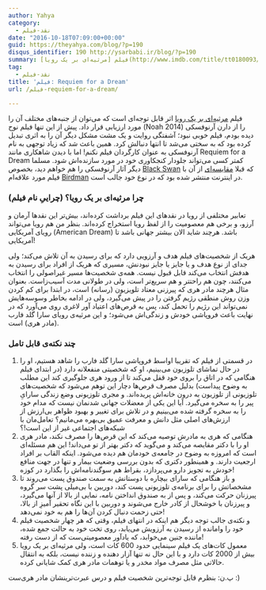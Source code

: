```yaml
---
author: Yahya
category:
  - نقد-فیلم
date: "2016-10-18T07:09:00+00:00"
guid: https://theyahya.com/blog/?p=190
disqus_identifier: 190 http://ysarbabi.ir/blog/?p=190
summary: فیلم [مرثیه‌ای بر یک رویا](http://www.imdb.com/title/tt0180093/) اثر قابل توجه‌ای است که می‌توان از جنبه‌های مختلف آن را مورد ارزیابی قرار داد. پیش از این تنها فیلم نوح (Noah 2014) را از دارن آرنوفسکی دیده بودم، فیلم خوبی نبود؛ آشفتگی روایت و یک مشت مشکل دیگر آن را به اثری تبدیل کرده بود که به سختی می‌شد تا انتها دنبالش کرد. همین باعث شد که زیاد توجهی به نام آرنوفسکی به عنوان کارگردان فیلم نکنم! اما با دیدن شاهکاری مانند Requiem for a Dream کمتر کسی می‌تواند جلودار کنجکاوری خود در مورد سازنده‌اش شود. مسلما دیگر آثار آرنوفسکی را هم خواهم دید، بخصوص [Black Swan](http://www.imdb.com/title/tt0947798/) که قبلا [مقایسه‌ای](http://www.slashfilm.com/birdman-black-swan-comparison/) از‌ آن با فیلم مورد علاقه‌ام [Birdman](http://www.imdb.com/title/tt2562232/) در اینترنت منتشر شده بود که در نوع خود جالب است.
tag:
  - نقد-فیلم
title: 'فیلم: Requiem for a Dream'
url: /فیلم-requiem-for-a-dream/

---
```

فیلم [مرثیه‌ای بر یک رویا](http://www.imdb.com/title/tt0180093/) اثر قابل توجه‌ای است که می‌توان از جنبه‌های مختلف آن را مورد ارزیابی قرار داد. پیش از این تنها فیلم نوح (Noah 2014) را از دارن آرنوفسکی دیده بودم، فیلم خوبی نبود؛ آشفتگی روایت و یک مشت مشکل دیگر آن را به اثری تبدیل کرده بود که به سختی می‌شد تا انتها دنبالش کرد. همین باعث شد که زیاد توجهی به نام آرنوفسکی به عنوان کارگردان فیلم نکنم! اما با دیدن شاهکاری مانند Requiem for a Dream کمتر کسی می‌تواند جلودار کنجکاوری خود در مورد سازنده‌اش شود. مسلما دیگر آثار آرنوفسکی را هم خواهم دید، بخصوص [Black Swan](http://www.imdb.com/title/tt0947798/) که قبلا [مقایسه‌ای](http://www.slashfilm.com/birdman-black-swan-comparison/) از‌ آن با فیلم مورد علاقه‌ام [Birdman](http://www.imdb.com/title/tt2562232/) در اینترنت منتشر شده بود که در نوع خود جالب است.

### چرا مرثیه‌ای بر یک رویا؟ (چراییِ نام فیلم)

تعابیر مختلفی از رویا در نقدهای این فیلم برداشت کرده‌اند، بیش‌تر این نقد‌ها آرمان و آرزو، و برخی هم معصومیت را از لفظ رویا استخراج کرده‌اند. بنظر من هم رویا می‌تواند رویای آمریکایی (American Dream) باشد. هرچند شاید الان بیشتر جهانی باشد تا آمریکایی!

هریک از شخصیت‌های فیلم هدف و آرزویی دارد که برای رسیدن به آن تلاش می‌کند؛ ولی جدای از نوع هدف و یا جایز یا جایز نبودنش، مسیری که هریک از افراد برای رسیدن به هدفش انتخاب می‌کند قابل قبول نیست. همه‌ی شخصیت‌ها مسیر غیراصولی را انتخاب می‌کنند، چون هم راحتتر و هم سریع‌تر است، ولی در طولانی مدت آسیب‌زاست. بعنوان مثال هرچند مادر هری که پیرزنی معتاد تلویزیون (رسانه)‌ است، در ابتدا برای کم کردن وزن روش منطقی رژیم گرفتن را در پیش می‌گیرد، ولی در ادامه بخاطر وسوسه‌هایش نمی‌تواند این رژیم را تحمل کند، پس به قرص‌های اعتیاد آور لاغری روی می‌آورد که در نهایت باعث فروپاشی خودش و زندگی‌اش می‌شود؛ و این مرثیه‌ی رویای سارا گلد فارب (مادر هری) است.

### چند نکته‌ی قابل تامل

1. در قسمتی از فیلم که تقریبا اواسط فروپاشی سارا گلد فارب را شاهد هستیم، او را در حال تماشای تلوزیون می‌بینیم، او که شخصیتی منفعلانه دارد (در ابتدای فیلم هنگامی که در اتاق را بروی خود قفل می‌کند تا از ورود هری جلوگیری کند این مطلب به وضوح پیداست) بدلیل مصرف قرص‌ها دچار این توهم می‌شود که شخصیت‌های تلوزیونی از تلوزیون به درون خانه‌اش پریده‌اند. و مجری تلوزیونی وضع زندگی سارایِ پیر را به سخره می‌گیرد. آیا این یکی از معضلات جهانی شدنمان نیست که مدام خود را به سخره گرفته شده می‌بینیم و در تلاش برای تغییر و بهبود ظواهر بی‌ارزش از ارزش‌های اصلی مثل دانش و معرفت عمیق بی‌بهره می‌مانیم؟ تعامل‌مان با شبکه‌های اجتماعی غیر از این است!؟
1. هنگامی که هری به مادرش توصیه می‌کند که این قرص‌ها را مصرف نکند، مادر هری او را با دکتر مقایصه می‌کند و می‌گوید که دکتر بهتر از تو می‌داند! این هم مسئله‌ای‌ است که امروزه به وضوح در جامعه‌ی خودمان هم دیده می‌شود. اینکه القاب بر افراد ارجعیت دارند. و همینطور دکتری که بدون بررسی وضعیت بیمار و تنها در جهت منافع خودش به تجویز دارو می‌پردازد، بقراط هم سوگندنامه‌اش را بگذارد در کوزه!
1. و باز هنگامی که سارای بیچاره با دوستانش به سمت صندوق پست می‌روند تا مشخصاتش را برای برنامه‌ی تلوزیونی پست کند، دوربین با بی‌میلی پشت سر گروه پیرزنان حرکت می‌کند، و پس از به صندوق انداختن نامه، نمایی از بالا از آنها می‌گیرد، و پیرزنان با خوشحال از کادر خارج می‌شوند و دوربین با این نگاه تحقیر آمیزِ از بالا، حتی زحمت دنبال کردن آن‌ها را هم به خود نمی‌دهد!
1. و نکته‌ی جالب توجه دیگر هم اینکه در انتهای فیلم، وقتی که هر چهار شخصیت فیلم خود را وامانده از رسیدن به آرزویش می‌یابد، روی تخت خود به حالت جمع شده، ماننده جنین می‌خوابد، که یادآور معصومیتی‌ست که از دست رفته!
1. معمول کات‌های یک فیلم سینمایی حدود 600 کات است، ولی مرثیه‌ای بر یک رویا بیش از 2000 کات دارد و با این حال نه تنها آزار دهنده و زننده نیست، بلکه به انتقال حالاتی مثل مصرف مواد مخدر و یا توهمات مادر هری کمک شایانی کرده.

پ.ن: بنظرم قابل توجه‌ترین شخصیت فیلم و درس عبرت‌ترینشان مادر هری‌ست :)
